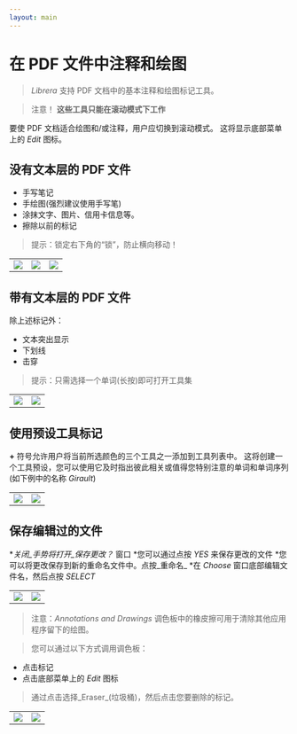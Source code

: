 ```yaml
---
layout: main
---
```


# 在 PDF 文件中注释和绘图

> _Librera_ 支持 PDF 文档中的基本注释和绘图标记工具。

> 注意！ **这些工具只能在滚动模式下工作**

要使 PDF 文档适合绘图和/或注释，用户应切换到滚动模式。
这将显示底部菜单上的 _Edit_ 图标。

## 没有文本层的 PDF 文件
- 手写笔记
- 手绘图(强烈建议使用手写笔)
- 涂抹文字、图片、信用卡信息等。
- 擦除以前的标记
> 提示：锁定右下角的“锁”，防止横向移动！

||||
|-|-|-|
|![](1.jpg)|![](2.jpg)|![](3.jpg)|

## 带有文本层的 PDF 文件
除上述标记外：
- 文本突出显示
- 下划线
- 击穿
> 提示：只需选择一个单词(长按)即可打开工具集

|||
|-|-|
|![](4.jpg)|![](5.jpg)|

## 使用预设工具标记
**+** 符号允许用户将当前所选颜色的三个工具之一添加到工具列表中。
这将创建一个工具预设，您可以使用它及时指出彼此相关或值得您特别注意的单词和单词序列(如下例中的名称 _Girault_)

|||
|-|-|
|![](8.jpg)|![](9.jpg)|

## 保存编辑过的文件
*_关闭_手势将打开_保存更改？_ 窗口
*您可以通过点按 _YES_ 来保存更改的文件
*您可以将更改保存到新的重命名文件中。点按_重命名_
*在 _Choose_ 窗口底部编辑文件名，然后点按 _SELECT_

|||
|-|-|
|![](6.jpg)|![](7.jpg)|

> 注意：_Annotations and Drawings_ 调色板中的橡皮擦可用于清除其他应用程序留下的绘图。

> 您可以通过以下方式调用调色板：
- 点击标记
- 点击底部菜单上的 _Edit_ 图标

> 通过点击选择_Eraser_(垃圾桶)，然后点击您要删除的标记。

|||
|-|-|
|![](10.jpg)|![](11.jpg)|
